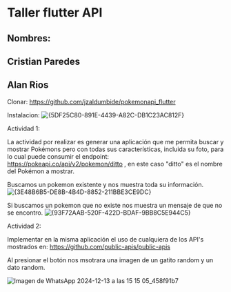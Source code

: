 # Taller flutter API


## Nombres: 
##          Cristian Paredes
##          Alan Rios

Clonar:
https://github.com/jzaldumbide/pokemonapi_flutter

Instalacion:
![{5DF25C80-891E-4439-A82C-DB1C23AC812F}](https://github.com/user-attachments/assets/4936c369-5419-42f1-846b-42dd81bb5e4c)

Actividad 1:

La actividad por realizar es generar una aplicación que me permita buscar y mostrar Pokémons pero con todas sus características, incluida su foto, para lo cual puede consumir el endpoint: https://pokeapi.co/api/v2/pokemon/ditto , en este caso "ditto" es el nombre del Pokémon a mostrar.

Buscamos un pokemon existente y nos muestra toda su información.
![{3E48B6B5-DE8B-4B4D-8852-211BBE3CE9DC}](https://github.com/user-attachments/assets/314f8b72-5468-4cab-b787-00c2c450e0f6)

Si buscamos un pokemon que no existe nos muestra un mensaje de que no se encontro.
![{93F72AAB-520F-422D-BDAF-9BB8C5E944C5}](https://github.com/user-attachments/assets/f8cb8c64-d2b3-4f3b-bfcf-8fa9d24527eb)


Actividad 2:

Implementar en la misma aplicación el uso de cualquiera de los API's mostrados en: https://github.com/public-apis/public-apis

Al presionar el botón nos msotrara una imagen de un gatito random y un dato random.

![Imagen de WhatsApp 2024-12-13 a las 15 15 05_458f91b7](https://github.com/user-attachments/assets/e72fd953-debc-4bec-ad5c-980be196de3c)


